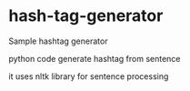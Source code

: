 # hash-tag-generator
Sample hashtag generator

python code generate hashtag from sentence

it uses nltk library for sentence processing

